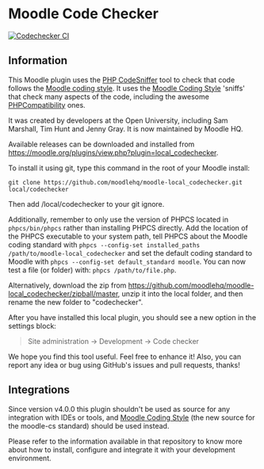 Moodle Code Checker
===================

[![Codechecker CI](https://github.com/moodlehq/moodle-local_codechecker/actions/workflows/ci.yml/badge.svg)](https://github.com/moodlehq/moodle-local_codechecker/actions/workflows/ci.yml)

Information
-----------

This Moodle plugin uses the [PHP CodeSniffer](https://github.com/squizlabs/PHP_CodeSniffer) tool to
check that code follows the [Moodle coding style](https://moodledev.io/general/development/policies/codingstyle).
It uses the [Moodle Coding Style](https://github.com/moodlehq/moodle-cs) 'sniffs' that check many aspects of the code, including the awesome
[PHPCompatibility](https://github.com/PHPCompatibility/PHPCompatibility) ones.

It was created by developers at the Open University, including Sam Marshall,
Tim Hunt and Jenny Gray. It is now maintained by Moodle HQ.

Available releases can be downloaded and installed from
<https://moodle.org/plugins/view.php?plugin=local_codechecker>.

To install it using git, type this command in the root of your Moodle install:

    git clone https://github.com/moodlehq/moodle-local_codechecker.git local/codechecker

Then add /local/codechecker to your git ignore.

Additionally, remember to only use the version of PHPCS located in ``phpcs/bin/phpcs`` rather than installing PHPCS directly. Add the location of the PHPCS executable to your system path, tell PHPCS about the Moodle coding standard with ``phpcs --config-set installed_paths /path/to/moodle-local_codechecker``  and set the default coding standard to Moodle with ``phpcs --config-set default_standard moodle``.  You can now test a file (or folder) with: ``phpcs /path/to/file.php``.

Alternatively, download the zip from
<https://github.com/moodlehq/moodle-local_codechecker/zipball/master>,
unzip it into the local folder, and then rename the new folder to "codechecker".

After you have installed this local plugin, you
should see a new option in the settings block:

> Site administration -> Development -> Code checker

We hope you find this tool useful. Feel free to enhance it! Also, you can report any idea or bug using GitHub's issues and pull requests, thanks!


Integrations
------------

Since version v4.0.0 this plugin shouldn't be used as source for any integration with IDEs or tools, and [Moodle Coding Style](https://github.com/moodlehq/moodle-cs) (the new source for the moodle-cs standard) should be used instead.

Please refer to the information available in that repository to know more about how to install, configure and integrate it with your development environment.
